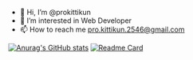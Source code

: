 - 👋 Hi, I’m @prokittikun
- 👀 I’m interested in Web Developer
- 📫 How to reach me pro.kittikun.2546@gmail.com

[![Anurag's GitHub stats](https://github-readme-stats.vercel.app/api?username=prokittikun&theme=highcontrast)](https://github.com/prokittikun/github-readme-stats)
[![Readme Card](https://github-readme-stats.vercel.app/api/pin/?username=prokittikun&repo=github-readme-stats&theme=highcontrast)](https://github.com/prokittikun/github-readme-stats)
